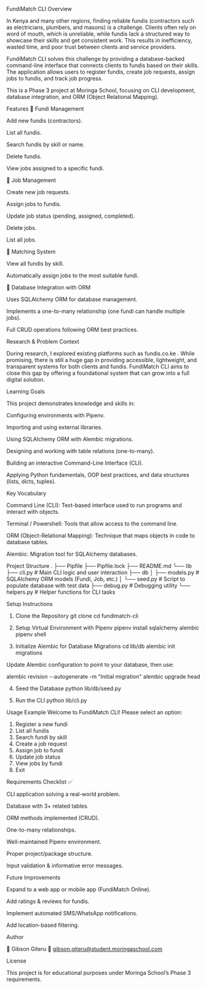 FundiMatch CLI
Overview

In Kenya and many other regions, finding reliable fundis (contractors such as electricians, plumbers, and masons) is a challenge. Clients often rely on word of mouth, which is unreliable, while fundis lack a structured way to showcase their skills and get consistent work. This results in inefficiency, wasted time, and poor trust between clients and service providers.

FundiMatch CLI solves this challenge by providing a database-backed command-line interface that connects clients to fundis based on their skills. The application allows users to register fundis, create job requests, assign jobs to fundis, and track job progress.

This is a Phase 3 project at Moringa School, focusing on CLI development, database integration, and ORM (Object Relational Mapping).

Features
🔹 Fundi Management

Add new fundis (contractors).

List all fundis.

Search fundis by skill or name.

Delete fundis.

View jobs assigned to a specific fundi.

🔹 Job Management

Create new job requests.

Assign jobs to fundis.

Update job status (pending, assigned, completed).

Delete jobs.

List all jobs.

🔹 Matching System

View all fundis by skill.

Automatically assign jobs to the most suitable fundi.

🔹 Database Integration with ORM

Uses SQLAlchemy ORM for database management.

Implements a one-to-many relationship (one fundi can handle multiple jobs).

Full CRUD operations following ORM best practices.

Research & Problem Context

During research, I explored existing platforms such as fundis.co.ke
. While promising, there is still a huge gap in providing accessible, lightweight, and transparent systems for both clients and fundis. FundiMatch CLI aims to close this gap by offering a foundational system that can grow into a full digital solution.

Learning Goals

This project demonstrates knowledge and skills in:

Configuring environments with Pipenv.

Importing and using external libraries.

Using SQLAlchemy ORM with Alembic migrations.

Designing and working with table relations (one-to-many).

Building an interactive Command-Line Interface (CLI).

Applying Python fundamentals, OOP best practices, and data structures (lists, dicts, tuples).

Key Vocabulary

Command Line (CLI): Text-based interface used to run programs and interact with objects.

Terminal / Powershell: Tools that allow access to the command line.

ORM (Object-Relational Mapping): Technique that maps objects in code to database tables.

Alembic: Migration tool for SQLAlchemy databases.

Project Structure
.
├── Pipfile
├── Pipfile.lock
├── README.md
└── lib
    ├── cli.py           # Main CLI logic and user interaction
    ├── db
    │   ├── models.py    # SQLAlchemy ORM models (Fundi, Job, etc.)
    │   └── seed.py      # Script to populate database with test data
    ├── debug.py         # Debugging utility
    └── helpers.py       # Helper functions for CLI tasks

Setup Instructions
1. Clone the Repository
git clone <your-repo-url>
cd fundimatch-cli

2. Setup Virtual Environment with Pipenv
pipenv install sqlalchemy alembic
pipenv shell

3. Initialize Alembic for Database Migrations
cd lib/db
alembic init migrations


Update Alembic configuration to point to your database, then use:

alembic revision --autogenerate -m "Initial migration"
alembic upgrade head

4. Seed the Database
python lib/db/seed.py

5. Run the CLI
python lib/cli.py

Usage Example
Welcome to FundiMatch CLI!
Please select an option:
1. Register a new fundi
2. List all fundis
3. Search fundi by skill
4. Create a job request
5. Assign job to fundi
6. Update job status
7. View jobs by fundi
0. Exit

Requirements Checklist ✅

 CLI application solving a real-world problem.

 Database with 3+ related tables.

 ORM methods implemented (CRUD).

 One-to-many relationships.

 Well-maintained Pipenv environment.

 Proper project/package structure.

 Input validation & informative error messages.

Future Improvements

Expand to a web app or mobile app (FundiMatch Online).

Add ratings & reviews for fundis.

Implement automated SMS/WhatsApp notifications.

Add location-based filtering.

Author

👤 Gibson Giteru
📧 gibson.giteru@student.moringaschool.com

License

This project is for educational purposes under Moringa School’s Phase 3 requirements.